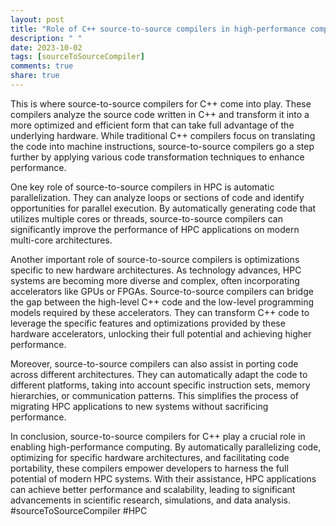 ```yaml
---
layout: post
title: "Role of C++ source-to-source compilers in high-performance computing"
description: " "
date: 2023-10-02
tags: [sourceToSourceCompiler]
comments: true
share: true
---
```


This is where source-to-source compilers for C++ come into play. These compilers analyze the source code written in C++ and transform it into a more optimized and efficient form that can take full advantage of the underlying hardware. While traditional C++ compilers focus on translating the code into machine instructions, source-to-source compilers go a step further by applying various code transformation techniques to enhance performance.

One key role of source-to-source compilers in HPC is automatic parallelization. They can analyze loops or sections of code and identify opportunities for parallel execution. By automatically generating code that utilizes multiple cores or threads, source-to-source compilers can significantly improve the performance of HPC applications on modern multi-core architectures.

Another important role of source-to-source compilers is optimizations specific to new hardware architectures. As technology advances, HPC systems are becoming more diverse and complex, often incorporating accelerators like GPUs or FPGAs. Source-to-source compilers can bridge the gap between the high-level C++ code and the low-level programming models required by these accelerators. They can transform C++ code to leverage the specific features and optimizations provided by these hardware accelerators, unlocking their full potential and achieving higher performance.

Moreover, source-to-source compilers can also assist in porting code across different architectures. They can automatically adapt the code to different platforms, taking into account specific instruction sets, memory hierarchies, or communication patterns. This simplifies the process of migrating HPC applications to new systems without sacrificing performance.

In conclusion, source-to-source compilers for C++ play a crucial role in enabling high-performance computing. By automatically parallelizing code, optimizing for specific hardware architectures, and facilitating code portability, these compilers empower developers to harness the full potential of modern HPC systems. With their assistance, HPC applications can achieve better performance and scalability, leading to significant advancements in scientific research, simulations, and data analysis. #sourceToSourceCompiler #HPC